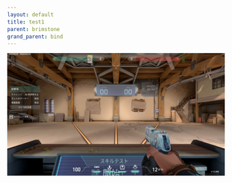 ```yaml
---
layout: default
title: test1
parent: brimstone
grand_parent: bind
---
```


![sample](/image/valorant_sample.png)